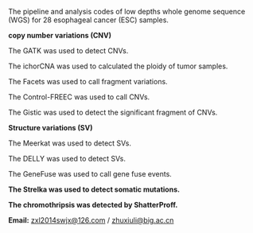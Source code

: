 The pipeline and analysis codes of low depths whole genome sequence (WGS) for 28 esophageal cancer (ESC) samples.


**copy number variations (CNV)**

The GATK was used to detect CNVs.

The ichorCNA was used to calculated the ploidy of tumor samples.

The Facets was used to call fragment variations.

The Control-FREEC was used to call CNVs.

The Gistic was used to detect the significant fragment of CNVs.

**Structure variations (SV)**

The Meerkat was used to detect SVs.

The DELLY was used to detect SVs.

The GeneFuse was used to call gene fuse events.


**The Strelka was used to detect somatic mutations.**

**The chromothripsis was detected by ShatterProff.**

**Email:** zxl2014swjx@126.com / zhuxiuli@big.ac.cn





